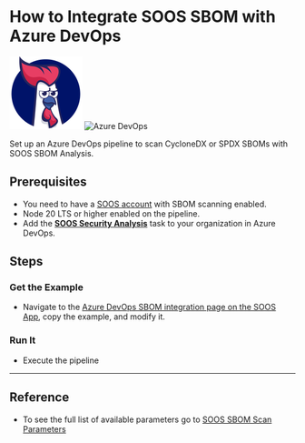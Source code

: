 # How to Integrate SOOS SBOM with Azure DevOps

<div>
<img src="../assets/img/SOOS-Icon.png" alt="SOOS" width="128" height="128">
<img src="../assets/img/azure.png" alt="Azure DevOps" width="128" height="128">
</div>

Set up an Azure DevOps pipeline to scan CycloneDX or SPDX SBOMs with SOOS SBOM Analysis.

## Prerequisites
- You need to have a [SOOS account](https://app.soos.io/register) with SBOM scanning enabled.
- Node 20 LTS or higher enabled on the pipeline.
- Add the [**SOOS Security Analysis**](https://marketplace.visualstudio.com/items?itemName=SOOS.SOOS-Security-Analysis) task to your organization in Azure DevOps.

## Steps

### **Get the Example**

* Navigate to the [Azure DevOps SBOM integration page on the SOOS App](https://app.soos.io/integrate/sbom?id=azure-devops), copy the example, and modify it.

### **Run It**

* Execute the pipeline

---

## Reference
* To see the full list of available parameters go to [SOOS SBOM Scan Parameters](https://github.com/soos-io/soos-sbom#parameters)